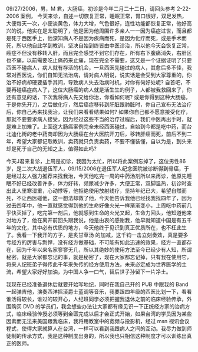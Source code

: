 09/27/2006，男，M 君，大肠癌，初诊是今年二月二十二日，请回头参考 2-22-2006 案例， 今天来诊，自述一切恢复正常，睡眠正常，胃口很好，双足发热，大便每天一次，小便淡黄色，体力大增，气色很好，连性功能都恢复正常，他好高兴的说，他实在是太聪明了，他是因为他周围许多亲人一一因为癌症过世，而且都是死于西医手上，他深知病人不是因为疾病而死，是因为化疗而死，或是手术而死，所以他自此学到教训，坚决自始到终皆由中医诊治，所以他今天会恢复正常，癌症不但没有移转入肝，而且完全感觉不到它们存在，所有右下腹痛消失，右肝区也不痛，以前需要吃止痛药来止痛，现在完全不需要，这又是一个证据证明了只要西医不碰病人，病人就有存活的机会，一旦西医先碰过的病人，其愈后多不佳，我常对西医说，你们自知无法治病，请对病人明说，说实话是会受到大家尊重的，你治不好病却硬要插手其间，导致病人失去治病时机，对你有何好处呢? 自首吧，不要再碰癌症病人了，这位大肠癌的病人就是活生生的例子，人都被我救回来了，你还有意见的话，下次我将病人先交给你治，你看如何呢? 或是你得到这种大肠癌，于是你先开刀，之后做化疗，然后癌症移转到肝脏跟肺脏时，你自己宣布无法治疗后，你自己再来找我治，让我们来看看结果如何? 如果你自己都不愿意接受化疗，那就不要要求病人接受，因为经过这些不当的治疗过程后，我们中医再出手时，就是难上加难了。上面这大肠癌案例完全未经西医碰过，自始到今都是吃中药，而台北迪化街的老中药商却因为大肠癌在台大医院开刀后，移转肝癌而死，前后不到二年，希望大家都记取教训，卖药就只负责卖药，不要不懂装懂，自以为是，到头来却是死于自己的无知之上，值得如此吗?

今天J君来复诊，上周是初诊，我因为太忙，所以将此案例忘掉了，这位男性86岁，是二次大战退伍军人，09/15/2006在退伍军人纪念医院被诊断得到骨癌，于是经过友人强力推荐来找我治，今天他吃完一周的中药汤剂所以来再诊，他原先睡眠不好已经改善许多，体力好转，频尿减少许多，大便正常，双脚温热，初诊时查出此人里寒湿重，心动悸等，他拒绝使用放射线疗，坚持年纪已大，希望自然而死，不让西医碰他，这一想法却救了他，今天他告诉我他已经找我找四年了，因为过去四年中，他一直就感觉得到他的生命好像火光一样渐渐变小，上周吃中药前几乎快灭掉了，吃完第一剂后，他就感到生命的火光又起，生命力回头，他知道他来对地方了，他在离开前回头跟我说，他是由衷的感谢我，他早就知道中国是有五千年的文化，其中必有优质的地方，今天他终于见识到真正优质所在，也不枉此生了。我看一下我开的方子，是炙甘草汤 的加减，这千钧一击立刻奏效，真是要多亏经方的厉害与剽悍，没有经方做基础，不可能有如此迅速的效果，经方一直都存在，因为千年以来名家寥寥无几，所以其绝妙的使用方法至今已经少有人知，所谓秘密，就是大家都忘记的事，就是秘密了，现在大家都忘记掉，只有我在使用它，将来人纪班弟子得传此千年来失传的经方使用方法，未来必定成为世界医学的主流，希望大家好好加油，为中国人争一口气，替后世子孙留下一片净土。

我现在已经准备退休后就要开始写地纪，同时在我自己开的 PUB 中跟我的 Band 一起弹吉他，演奏西洋摇滚爵士蓝调等音乐，我要跟四年级的西医比划一下，看看谁活得较长，谁过的较开心，人纪班同学必须把握我退休之前的临床经验传承，外围购买 DVD 的学员们，我会想些办法让大家都有缘见识一下正统经方家的治病方式，临床经验传授必须等到金匮完成以后才会正式开始，如果台湾的学员因为某些因素而无法来美国跟我临床，我将用教室中的宽频与投影机，经过 msn 视讯会议程式，使得大家就算人在台湾，一样可以看到我跟病人之间的互动。我尽力做到师徒制的传承方式，我是这种制度出身的，所以我也只相信这种制度才可以训练出真正的医师。
